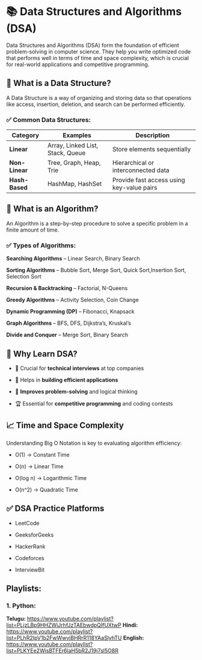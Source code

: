 # 📚 Data Structures and Algorithms (DSA)
Data Structures and Algorithms (DSA) form the foundation of efficient problem-solving in computer science. They help you write optimized code that performs well in terms of time and space complexity, which is crucial for real-world applications and competitive programming.

## 🔹 What is a Data Structure?
A Data Structure is a way of organizing and storing data so that operations like access, insertion, deletion, and search can be performed efficiently.

### ✅ Common Data Structures:

| Category       | Examples                         | Description                               |
| -------------- | -------------------------------- | ----------------------------------------- |
| **Linear**     | Array, Linked List, Stack, Queue | Store elements sequentially               |
| **Non-Linear** | Tree, Graph, Heap, Trie          | Hierarchical or interconnected data       |
| **Hash-Based** | HashMap, HashSet                 | Provide fast access using key-value pairs |

## 🔹 What is an Algorithm?
An Algorithm is a step-by-step procedure to solve a specific problem in a finite amount of time.

### ✅ Types of Algorithms:

**Searching Algorithms** – Linear Search, Binary Search

**Sorting Algorithms** – Bubble Sort, Merge Sort, Quick Sort,Insertion Sort, Selection Sort

**Recursion & Backtracking** – Factorial, N-Queens

**Greedy Algorithms** – Activity Selection, Coin Change

**Dynamic Programming (DP)** – Fibonacci, Knapsack

**Graph Algorithms** – BFS, DFS, Dijkstra’s, Kruskal’s

**Divide and Conquer** – Merge Sort, Binary Search

## 🧠 Why Learn DSA?

- 💼 Crucial for **technical interviews** at top companies

- 🚀 Helps in **building efficient applications**

- 🔎 **Improves problem-solving** and logical thinking

- 🏆 Essential for **competitive programming** and coding contests

## 📈 Time and Space Complexity

Understanding Big O Notation is key to evaluating algorithm efficiency:

- O(1) → Constant Time

- O(n) → Linear Time

- O(log n) → Logarithmic Time

- O(n^2) → Quadratic Time

## ✅ DSA Practice Platforms

- LeetCode

- GeeksforGeeks

- HackerRank

- Codeforces

- InterviewBit

## Playlists:

### 1. Python:
**Telugu:** https://www.youtube.com/playlist?list=PLjzLBp9HHZWiJrhfJzTAEbwdpQIfUXtwP
**Hindi:** https://www.youtube.com/playlist?list=PLhR2IpV1b2FwWwviBHRrR118YAaSlyhTU
**English:** https://www.youtube.com/playlist?list=PLKYEe2WisBTFEr6laH5bR2J19j7sl5O8R


